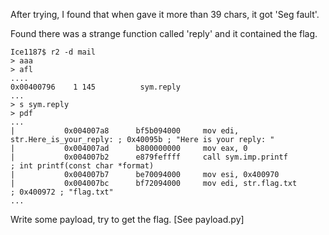 After trying, I found that when gave it more than 39 chars, it got 'Seg fault'.

Found there was a strange function called 'reply' and it contained the flag. 
```shell=bash
Ice1187$ r2 -d mail
> aaa
> afl
....
0x00400796    1 145          sym.reply
...
> s sym.reply
> pdf
...
|           0x004007a8      bf5b094000     mov edi, str.Here_is_your_reply: ; 0x40095b ; "Here is your reply: "
|           0x004007ad      b800000000     mov eax, 0
|           0x004007b2      e879feffff     call sym.imp.printf         ; int printf(const char *format)
|           0x004007b7      be70094000     mov esi, 0x400970
|           0x004007bc      bf72094000     mov edi, str.flag.txt       ; 0x400972 ; "flag.txt"
...
```

Write some payload, try to get the flag. [See payload.py]
